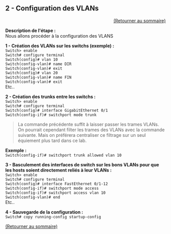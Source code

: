 ## 2 - Configuration des VLANs

<p align="right"><a href="LAB-TSSR infrastructure réseau securisée sous CISCO Packet Tracer.md">(Retourner au sommaire)</a></p>

**Description de l'étape :**  
Nous allons procéder à la configuration des VLANS

**1 - Création des VLANs sur les switchs (exemple) :**  
`Switch> enable`  
`Switch# configure terminal`  
`Switch(config)# vlan 10`  
`Switch(config-vlan)# name DIR`  
`Switch(config-vlan)# exit`  
`Switch(config)# vlan 20`  
`Switch(config-vlan)# name FIN`  
`Switch(config-vlan)# exit`  
Etc..

**2 - Création des trunks entre les switchs :**  
`Switch> enable`  
`Switch# configure terminal`  
`Switch(config)# interface GigabitEthernet 0/1`  
`Switch(config-if)# switchport mode trunk`  

> La commande précédente suffit à laisser passer les trames VLANs. On pourrait cependant filter les trames des VLANs avec la commande suivante. Mais on préférera centraliser ce filtrage sur un seul équiement plus tard dans ce lab.

**Exemple :**  
`Switch(config-if)# switchport trunk allowed vlan 10`  

**3 - Basculement des interfaces de switch sur les bons VLANs pour que les hosts soient directement reliés à leur VLANs :**  
`Switch> enable`  
`Switch# configure terminal`  
`Switch(config)# interface FastEthernet 0/1-12`  
`Switch(config-if)# switchport mode access`  
`Switch(config-if)# switchport access vlan 10`  
`Switch(config-vlan)# end`  
Etc..

**4 - Sauvegarde de la configuration :**  
`Switch# copy running-config startup-config`  

<a href="LAB-TSSR infrastructure réseau securisée sous CISCO Packet Tracer.md">(Retourner au sommaire)</a>
